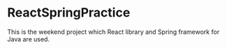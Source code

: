 # ReactSpringPractice
This is the weekend project which React library and Spring framework for Java are used.

